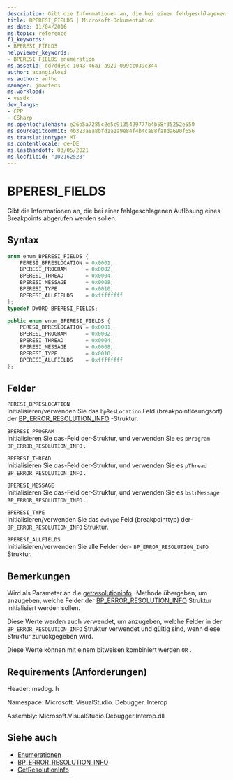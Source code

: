```yaml
---
description: Gibt die Informationen an, die bei einer fehlgeschlagenen Auflösung eines Breakpoints abgerufen werden sollen.
title: BPERESI_FIELDS | Microsoft-Dokumentation
ms.date: 11/04/2016
ms.topic: reference
f1_keywords:
- BPERESI_FIELDS
helpviewer_keywords:
- BPERESI_FIELDS enumeration
ms.assetid: dd7dd89c-1043-46a1-a929-099cc039c344
author: acangialosi
ms.author: anthc
manager: jmartens
ms.workload:
- vssdk
dev_langs:
- CPP
- CSharp
ms.openlocfilehash: e26b5a7285c2e5c9135429777b4b58f35252e550
ms.sourcegitcommit: 4b323a8a8bfd1a1a9e84f4b4ca88fa8da690f656
ms.translationtype: MT
ms.contentlocale: de-DE
ms.lasthandoff: 03/05/2021
ms.locfileid: "102162523"
---
```

# <a name="bperesi_fields"></a>BPERESI_FIELDS
Gibt die Informationen an, die bei einer fehlgeschlagenen Auflösung eines Breakpoints abgerufen werden sollen.

## <a name="syntax"></a>Syntax

```cpp
enum enum_BPERESI_FIELDS {
    PERESI_BPRESLOCATION = 0x0001,
    BPERESI_PROGRAM      = 0x0002,
    BPERESI_THREAD       = 0x0004,
    BPERESI_MESSAGE      = 0x0008,
    BPERESI_TYPE         = 0x0010,
    BPERESI_ALLFIELDS    = 0xffffffff
};
typedef DWORD BPERESI_FIELDS;
```

```csharp
public enum enum_BPERESI_FIELDS {
    PERESI_BPRESLOCATION = 0x0001,
    BPERESI_PROGRAM      = 0x0002,
    BPERESI_THREAD       = 0x0004,
    BPERESI_MESSAGE      = 0x0008,
    BPERESI_TYPE         = 0x0010,
    BPERESI_ALLFIELDS    = 0xffffffff
};
```

## <a name="fields"></a>Felder
`PERESI_BPRESLOCATION`\
Initialisieren/verwenden Sie das `bpResLocation` Feld (breakpointlösungsort) der [BP_ERROR_RESOLUTION_INFO](../../../extensibility/debugger/reference/bp-error-resolution-info.md) -Struktur.

`BPERESI_PROGRAM`\
Initialisieren Sie das-Feld der-Struktur, und verwenden Sie es `pProgram` `BP_ERROR_RESOLUTION_INFO` .

`BPERESI_THREAD`\
Initialisieren Sie das-Feld der-Struktur, und verwenden Sie es `pThread` `BP_ERROR_RESOLUTION_INFO` .

`BPERESI_MESSAGE`\
Initialisieren Sie das-Feld der-Struktur, und verwenden Sie es `bstrMessage` `BP_ERROR_RESOLUTION_INFO` .

`BPERESI_TYPE`\
Initialisieren/verwenden Sie das `dwType` Feld (breakpointtyp) der- `BP_ERROR_RESOLUTION_INFO` Struktur.

`BPERESI_ALLFIELDS`\
Initialisieren/verwenden Sie alle Felder der- `BP_ERROR_RESOLUTION_INFO` Struktur.

## <a name="remarks"></a>Bemerkungen
Wird als Parameter an die [getresolutioninfo](../../../extensibility/debugger/reference/idebugerrorbreakpointresolution2-getresolutioninfo.md) -Methode übergeben, um anzugeben, welche Felder der [BP_ERROR_RESOLUTION_INFO](../../../extensibility/debugger/reference/bp-error-resolution-info.md) Struktur initialisiert werden sollen.

Diese Werte werden auch verwendet, um anzugeben, welche Felder in der `BP_ERROR_RESOLUTION_INFO` Struktur verwendet und gültig sind, wenn diese Struktur zurückgegeben wird.

Diese Werte können mit einem bitweisen kombiniert werden `OR` .

## <a name="requirements"></a>Requirements (Anforderungen)
Header: msdbg. h

Namespace: Microsoft. VisualStudio. Debugger. Interop

Assembly: Microsoft.VisualStudio.Debugger.Interop.dll

## <a name="see-also"></a>Siehe auch
- [Enumerationen](../../../extensibility/debugger/reference/enumerations-visual-studio-debugging.md)
- [BP_ERROR_RESOLUTION_INFO](../../../extensibility/debugger/reference/bp-error-resolution-info.md)
- [GetResolutionInfo](../../../extensibility/debugger/reference/idebugerrorbreakpointresolution2-getresolutioninfo.md)
